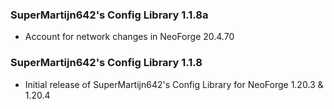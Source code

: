 ### SuperMartijn642's Config Library 1.1.8a
- Account for network changes in NeoForge 20.4.70

### SuperMartijn642's Config Library 1.1.8
- Initial release of SuperMartijn642's Config Library for NeoForge 1.20.3 & 1.20.4
